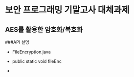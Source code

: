 # 보안 프로그래밍 기말고사 대체과제
## AES를 활용한 암호화/복호화 

###API 설명
* FileEncryption.java
- public static void fileEnc
+

